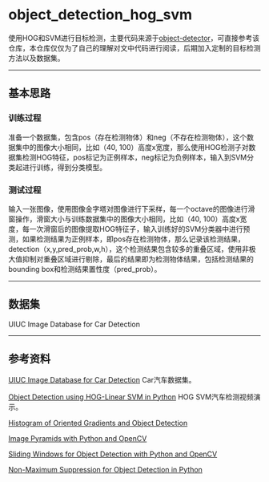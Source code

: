 # object_detection_hog_svm

使用HOG和SVM进行目标检测，主要代码来源于[object-detector](https://github.com/bikz05/object-detector)，可直接参考该仓库，本仓库仅仅为了自己的理解对文中代码进行阅读，后期加入定制的目标检测方法以及数据集。

---
## 基本思路

### 训练过程
准备一个数据集，包含pos（存在检测物体）和neg（不存在检测物体），这个数据集中的图像大小相同，比如（40, 100）高度x宽度，那么使用HOG检测子对数据集检测HOG特征，pos标记为正例样本，neg标记为负例样本，输入到SVM分类起进行训练，得到分类模型。

### 测试过程
输入一张图像，使用图像金字塔对图像进行下采样，每一个octave的图像进行滑窗操作，滑窗大小与训练数据集中的图像大小相同，比如（40, 100）高度x宽度，每一次滑窗后的图像提取HOG特征子，输入训练好的SVM分类器中进行预测，如果检测结果为正例样本，即pos存在检测物体，那么记录该检测结果，detection（x,y,pred_prob,w,h），这个检测结果包含较多的重叠区域，使用非极大值抑制对重叠区域进行剔除，最后的结果即为检测物体结果，包括检测结果的bounding box和检测结果置性度（pred_prob）。

---
## 数据集

UIUC Image Database for Car Detection

---
## 参考资料

[UIUC Image Database for Car Detection](https://www.youtube.com/watch?v=SPXocFBjr70) Car汽车数据集。

[Object Detection using HOG-Linear SVM in Python](https://www.youtube.com/watch?v=SPXocFBjr70) HOG SVM汽车检测视频演示。

[Histogram of Oriented Gradients and Object Detection](https://www.pyimagesearch.com/2014/11/10/histogram-oriented-gradients-object-detection/)

[Image Pyramids with Python and OpenCV](https://www.pyimagesearch.com/2015/03/16/image-pyramids-with-python-and-opencv/)

[Sliding Windows for Object Detection with Python and OpenCV](https://www.pyimagesearch.com/2015/03/23/sliding-windows-for-object-detection-with-python-and-opencv/)

[Non-Maximum Suppression for Object Detection in Python](https://www.pyimagesearch.com/2014/11/17/non-maximum-suppression-object-detection-python/)
